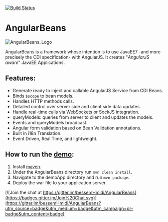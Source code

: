 [![Build Status](https://travis-ci.org/bessemHmidi/AngularBeans.svg?branch=master)](https://travis-ci.org/bessemHmidi/AngularBeans)

# AngularBeans

![AngularBeans_Logo](https://cloud.githubusercontent.com/assets/1442690/8021018/e493e554-0c87-11e5-81ab-4dc894897044.png "AngularBeans Logo")

AngularBeans is a framework whose intention is to use JavaEE7 -and more precisely the CDI specification- with AngularJS. It creates "_AngularJS aware_" JavaEE Applications.

## Features:
- Generate ready to inject and callable AngularJS Service from CDI Beans.
- Binds `$scope` to bean models.
- Handles HTTP methods calls.  
- Detailed control over server side and client side data updates.
- Handle real-time calls via WebSockets or SockJS integration.
- queryModels: queries from server to client and updates the models.
- Events and queryModels broadcast.
- Angular form validation based on Bean Validation annotations.
- Built in i18n Translation.
- Event Driven, Real Time, and lightweight.

## How to run the [demo](https://github.com/bessemHmidi/AngularBeans/tree/master/demoApp):
1. Install [maven](https://maven.apache.org/).
2. Under the AngularBeans directory run `mvn clean install`.
3. Navigate to the demoApp directory and run `mvn package`.
4. Deploy the war file to your application server.
 

[![Join the chat at https://gitter.im/bessemHmidi/AngularBeans](https://badges.gitter.im/Join%20Chat.svg)](https://gitter.im/bessemHmidi/AngularBeans?utm_source=badge&utm_medium=badge&utm_campaign=pr-badge&utm_content=badge)
